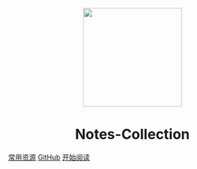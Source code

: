 <p align="center">
<img src="https://ss0.bdstatic.com/70cFvHSh_Q1YnxGkpoWK1HF6hhy/it/u=2481424715,2807309609&fm=26&gp=0.jpg" width="200" height="200"/>
</p>
<h1 align="center">Notes-Collection</h1>

[常用资源](https://shimo.im/docs/MuiACIg1HlYfVxrj/)
[GitHub](https://github.com/Willis-zzx/Notes-Collection)
[开始阅读](#Notes-Collection)




